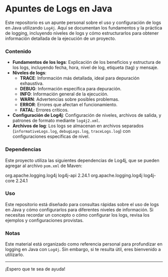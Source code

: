 # Apuntes de Logs en Java

Este repositorio es un apunte personal sobre el uso y configuración de logs en Java utilizando `Log4j`. Aquí se documentan los fundamentos y la práctica de logging, incluyendo niveles de logs y cómo estructurarlos para obtener información detallada de la ejecución de un proyecto.

### Contenido

- **Fundamentos de los logs**: Explicación de los beneficios y estructura de los logs, incluyendo fecha, hora, nivel de log, etiqueta (tag) y mensaje.
- **Niveles de logs**:
  - **TRACE**: Información más detallada, ideal para depuración exhaustiva.
  - **DEBUG**: Información específica para depuración.
  - **INFO**: Información general de la ejecución.
  - **WARN**: Advertencias sobre posibles problemas.
  - **ERROR**: Errores que afectan el funcionamiento.
  - **FATAL**: Errores críticos.
- **Configuración de Log4j**: Configuración de niveles, archivos de salida, y patrones de formato mediante `log4j2.xml`.
- **Archivos de log**: Los logs se almacenan en archivos separados (`informativeLogs.log`, `debugLogs.log`, `traceLogs.log`) con configuraciones específicas de nivel.

### Dependencias

Este proyecto utiliza las siguientes dependencias de Log4j, que se pueden agregar al archivo `pom.xml` de Maven:

<!-- Dependencia para el API de Log4j -->
<dependency>
    <groupId>org.apache.logging.log4j</groupId>
    <artifactId>log4j-api</artifactId>
    <version>2.24.1</version>
</dependency>

<!-- Dependencia para el núcleo de Log4j -->
<dependency>
    <groupId>org.apache.logging.log4j</groupId>
    <artifactId>log4j-core</artifactId>
    <version>2.24.1</version>
</dependency>

### Uso

Este repositorio está diseñado para consultas rápidas sobre el uso de logs en Java y cómo configurarlos para diferentes niveles de información. Si necesitas recordar un concepto o cómo configurar los logs, revisa los ejemplos y configuraciones provistas.

### Notas

Este material está organizado como referencia personal para profundizar en logging en Java con `Log4j`. Sin embargo, si te resulta útil, eres bienvenido a utilizarlo.

---

¡Espero que te sea de ayuda!
